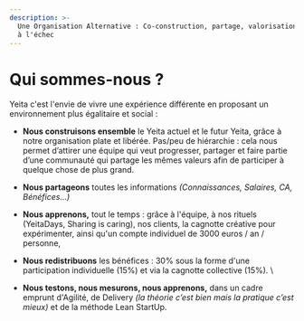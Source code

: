 ```yaml
---
description: >-
  Une Organisation Alternative : Co-construction, partage, valorisation et droit
  à l'échec
---
```


# Qui sommes-nous ?

Yeita c'est l'envie de vivre une expérience différente en proposant un environnement plus égalitaire et social : &#x20;

* **Nous construisons ensemble** le Yeita actuel et le futur Yeita, grâce à notre organisation plate et libérée. Pas/peu de hiérarchie : cela nous permet d’attirer une équipe qui veut progresser, partager et faire partie d’une communauté qui partage les mêmes valeurs afin de participer à quelque chose de plus grand.
* **Nous partageons** toutes les informations _(Connaissances, Salaires, CA, Bénéfices...)_&#x20;
* **Nous apprenons,** tout le temps : grâce à l'équipe, à nos rituels (YeitaDays, Sharing is caring), nos clients, la cagnotte créative pour expérimenter, ainsi qu'un compte individuel de 3000 euros / an / personne,&#x20;
* **Nous redistribuons** les bénéfices : 30% sous la forme d'une participation individuelle (15%) et via la cagnotte collective (15%). \

* **Nous testons, nous mesurons, nous apprenons,** dans un cadre emprunt d'Agilité, de Delivery _(la théorie c’est bien mais la pratique c’est mieux)_ et de la méthode Lean StartUp.

